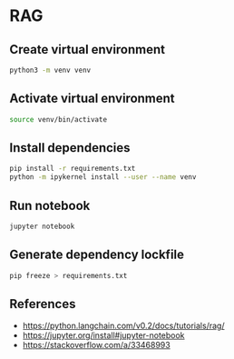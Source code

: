 # RAG

## Create virtual environment

```sh
python3 -m venv venv
```

## Activate virtual environment

```sh
source venv/bin/activate
```

## Install dependencies

```sh
pip install -r requirements.txt
python -m ipykernel install --user --name venv
```

## Run notebook

```sh
jupyter notebook
```

## Generate dependency lockfile

```sh
pip freeze > requirements.txt
```

## References

- https://python.langchain.com/v0.2/docs/tutorials/rag/
- https://jupyter.org/install#jupyter-notebook
- https://stackoverflow.com/a/33468993
